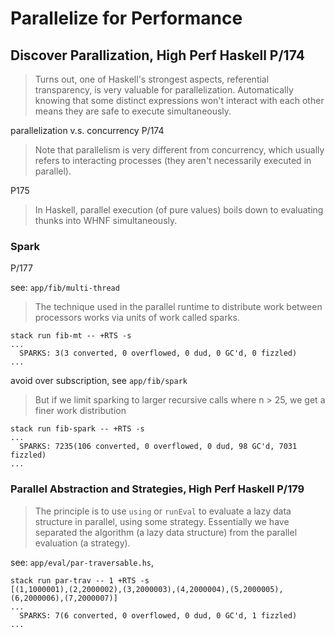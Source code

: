 # Parallelize for Performance

## Discover Parallization, High Perf Haskell P/174

> Turns out, one of Haskell's strongest aspects, referential transparency,
> is very valuable for parallelization. Automatically knowing that some distinct expressions won't interact with each other means they are safe to execute
> simultaneously.

parallelization v.s. concurrency P/174

> Note that parallelism is very different from concurrency, which usually
> refers to interacting processes (they aren't necessarily executed in
> parallel).

P175

> In Haskell, parallel execution (of pure values) boils down to
> evaluating thunks into WHNF simultaneously.

### Spark

P/177

see: `app/fib/multi-thread`

> The technique used in the parallel runtime to distribute work
> between processors works via units of work called sparks.

```text
stack run fib-mt -- +RTS -s
...
  SPARKS: 3(3 converted, 0 overflowed, 0 dud, 0 GC'd, 0 fizzled)
...
```

avoid over subscription, see `app/fib/spark`

> But if we limit sparking to larger recursive calls where n > 25,
> we get a finer work distribution

```text
stack run fib-spark -- +RTS -s
...
  SPARKS: 7235(106 converted, 0 overflowed, 0 dud, 98 GC'd, 7031 fizzled)
...
```

### Parallel Abstraction and Strategies, High Perf Haskell P/179

> The principle is to use `using` or `runEval` to evaluate a lazy data
> structure in parallel, using some strategy.
> Essentially we have separated the algorithm (a lazy data structure)
> from the parallel evaluation (a strategy).

see: `app/eval/par-traversable.hs`,

```text
stack run par-trav -- 1 +RTS -s
[(1,1000001),(2,2000002),(3,2000003),(4,2000004),(5,2000005),(6,2000006),(7,2000007)]
...
  SPARKS: 7(6 converted, 0 overflowed, 0 dud, 0 GC'd, 1 fizzled)
...
```
